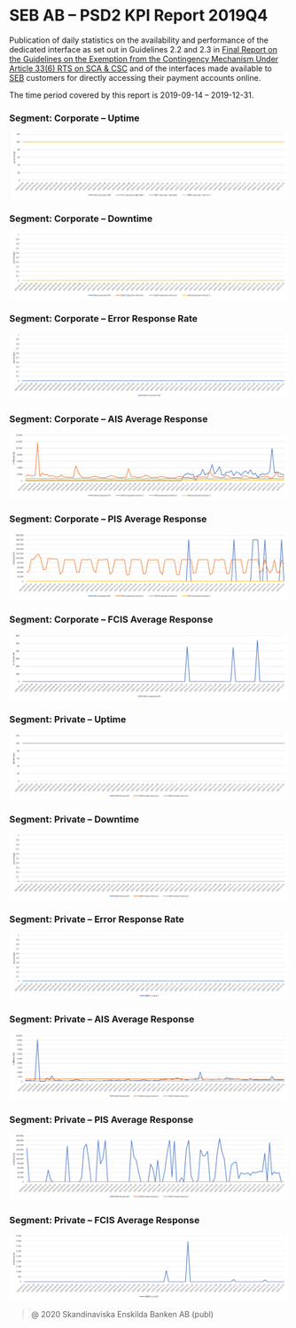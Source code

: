# SEB AB – PSD2 KPI Report 2019Q4

Publication of daily statistics on the availability and performance of the dedicated interface as set out in Guidelines 2.2 and 2.3 in [Final Report on the Guidelines on the Exemption from the Contingency Mechanism Under Article 33(6) RTS on SCA & CSC](https://eba.europa.eu/sites/default/documents/files/documents/10180/2250578/4e3b9449-ecf9-4756-8006-cbbe74db6d03/Final%20Report%20on%20Guidelines%20on%20the%20exemption%20to%20the%20fall%20back.pdf?retry=1) and of the interfaces made available to [SEB](https://sebgroup.com) customers for directly accessing their payment accounts online.

The time period covered by this report is 2019-09-14 – 2019-12-31.

### Segment: Corporate – Uptime
![corporate_uptime][corporate_uptime]
### Segment: Corporate – Downtime
![corporate_downtime][corporate_downtime]
### Segment: Corporate – Error Response Rate
![corporate_error][corporate_error]
### Segment: Corporate – AIS Average Response
![corporate_ais][corporate_ais]
### Segment: Corporate – PIS Average Response
![corporate_pis][corporate_pis]
### Segment: Corporate – FCIS Average Response
![corporate_fcis][corporate_fcis]
### Segment: Private – Uptime
![private_uptime][private_uptime]
### Segment: Private – Downtime
![private_downtime][private_downtime]
### Segment: Private – Error Response Rate
![private_error][private_error]
### Segment: Private – AIS Average Response
![private_ais][private_ais]
### Segment: Private – PIS Average Response
![private_pis][private_pis]
### Segment: Private – FCIS Average Response
![private_fcis][private_fcis]


[corporate_ais]: ./archive/2019Q4/corporate_ais.gif
[corporate_downtime]: ./archive/2019Q4/corporate_downtime.gif
[corporate_error]: ./archive/2019Q4/corporate_error.gif
[corporate_fcis]: ./archive/2019Q4/corporate_fcis.gif
[corporate_pis]: ./archive/2019Q4/corporate_pis.gif
[corporate_uptime]: ./archive/2019Q4/corporate_uptime.gif
[private_ais]: ./archive/2019Q4/private_ais.gif
[private_downtime]: ./archive/2019Q4/private_downtime.gif
[private_error]: ./archive/2019Q4/private_error.gif
[private_fcis]: ./archive/2019Q4/private_fcis.gif
[private_pis]: ./archive/2019Q4/private_pis.gif
[private_uptime]: ./archive/2019Q4/private_uptime.gif


> @ 2020 Skandinaviska Enskilda Banken AB (publ)
